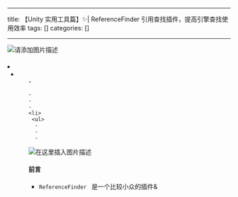 
--- 
title:  【Unity 实用工具篇】✨| ReferenceFinder 引用查找插件，提高引擎查找使用效率 
tags: []
categories: [] 

---
<img src="https://img-blog.csdnimg.cn/4ea0ad75b9c145e5ba7d219b7e425099.png" alt="请添加图片描述">



####  

  <li>
   <ul>
    <li>
     <ul>
      - 
     
    - 
    - 
    - 
    <li>
     <ul>
      - 
      - 
      - 
     


<img src="https://img-blog.csdnimg.cn/6b650ba4f65842d496646a389ce4fa5e.png" alt="在这里插入图片描述">

#### 前言

 - `ReferenceFinder ` 是一个比较小众的插件&amp;
